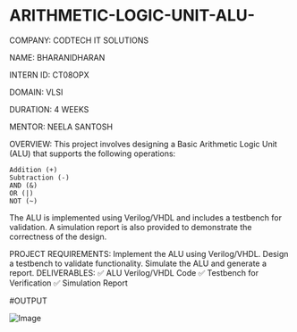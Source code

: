 # ARITHMETIC-LOGIC-UNIT-ALU-

COMPANY: CODTECH IT SOLUTIONS

NAME: BHARANIDHARAN

INTERN ID: CT08OPX

DOMAIN: VLSI

DURATION: 4 WEEKS

MENTOR: NEELA SANTOSH

OVERVIEW:
  This project involves designing a Basic Arithmetic Logic Unit (ALU) that supports the following operations:

    Addition (+)
    Subtraction (-)
    AND (&)
    OR (|)
    NOT (~)
  The ALU is implemented using Verilog/VHDL and includes a testbench for validation. A simulation report is also provided to demonstrate the correctness of the design.

PROJECT REQUIREMENTS:
  Implement the ALU using Verilog/VHDL.
  Design a testbench to validate functionality.
  Simulate the ALU and generate a report.
DELIVERABLES:
  ✅ ALU Verilog/VHDL Code
  ✅ Testbench for Verification
  ✅ Simulation Report

#OUTPUT

![Image](https://github.com/user-attachments/assets/bfc8f408-2027-43e5-8c38-17ba60a91308)
